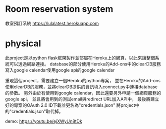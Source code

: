 # Room reservation system
教室預訂系統
https://lulalatest.herokuapp.com

# physical
此project是以python flask框架製作並部屬在Heroku上的網頁，以此來讓整個系統可以透過網路連接。
database的部分使用Heroku的Add-ons中的clearDB服務
寫入google calendar使用google api的google calendar

重現這個project，需要建立一個Heroku的python專案，
並在Heroku的Add-ons使用clearDB的服務，並將clearDB提供的資訊填入connect.py中連接database的參數。
另外由於有使用到google calendar，因此還要另外申請一個網頁服務的google api，
並且將會用到的測試email與redirect URL加入API中，
最後將建立好的專案的OAuth 2.0 ID下載並更名為"credentials.json"
將project中的"credentials.json"取代掉。

demo:
https://youtu.be/ejXWyUn8tDk
